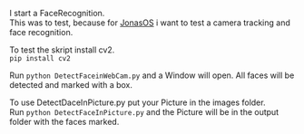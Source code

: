 I start a FaceRecognition. <br>
This was to test, because for [JonasOS]() i want to test a camera tracking and face recognition. <br>

To test the skript install cv2. <br>
``pip install cv2`` <br>

Run ``python DetectFaceinWebCam.py`` and a Window will open. All faces will be detected and marked with a box. <br>

To use DetectDaceInPicture.py put your Picture in the images folder. <br>
Run ``python DetectFaceInPicture.py`` and the Picture will be in the output folder with the faces marked. <br>